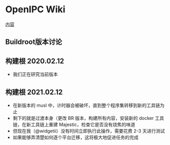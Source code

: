# OpenIPC Wiki 
[内容](../README.zh.md)

Buildroot版本讨论
-----------------------------------------


## 构建根 2020.02.12

- 我们正在研究当前版本


## 构建根 2021.02.12

- 在新版本的 musl 中，计时器会被破坏，直到整个程序集转移到新的工具链为止
- 剩下的就是过渡本身（更改 BR 版本，构建所有内容，安装新的 docker 工具链，在新工具链上重建 Majestic，检查它是否没有烧焦的味道
- 但现在我（@widgetii）没有时间立即执行此操作，需要花费 2-3 天进行测试
- 如果能够弄清楚如何逐个平台迁移，这将极大地促进任务的完成

